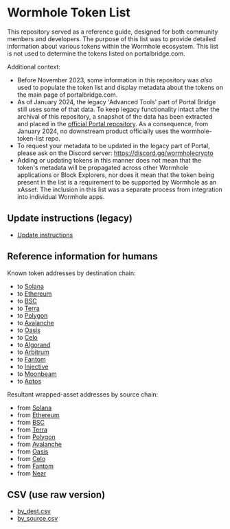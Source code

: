 # Wormhole Token List

This repository served as a reference guide, designed for both community members and developers. The purpose of this list was to provide detailed information about various tokens within the Wormhole ecosystem. This list is not used to determine the tokens listed on portalbridge.com.

Additional context:
- Before November 2023, some information in this repository was *also* used to populate the token list and display metadata about the tokens on the main page of portalbridge.com.  
- As of January 2024, the legacy 'Advanced Tools' part of Portal Bridge still uses some of that data. To keep legacy functionality intact after the archival of this repository, a snapshot of the data has been extracted and placed in the [official Portal repository](https://github.com/XLabs/portal-bridge-ui). As a consequence, from January 2024, no downstream product officially uses the wormhole-token-list repo.
- To request your metadata to be updated in the legacy part of Portal, please ask on the Discord server: https://discord.gg/wormholecrypto
- Adding or updating tokens in this manner does not mean that the token's metadata will be propagated across other Wormhole applications or Block Explorers, nor does it mean that the token being present in the list is a requirement to be supported by Wormhole as an xAsset. The inclusion in this list was a separate process from integration into individual Wormhole apps.

## Update instructions (legacy)

- [Update instructions](updating.md)

## Reference information for humans

Known token addresses by destination chain:

- to [Solana](content/dest_solana.md)
- to [Ethereum](content/dest_ethereum.md)
- to [BSC](content/dest_bsc.md)
- to [Terra](content/dest_terra.md)
- to [Polygon](content/dest_polygon.md)
- to [Avalanche](content/dest_avalanche.md)
- to [Oasis](content/dest_oasis.md)
- to [Celo](content/dest_celo.md)
- to [Algorand](content/dest_algorand.md)
- to [Arbitrum](content/dest_arbitrum.md)
- to [Fantom](content/dest_fantom.md)
- to [Injective](content/dest_injective.md)
- to [Moonbeam](content/dest_moonbeam.md)
- to [Aptos](content/dest_aptos.md)

Resultant wrapped-asset addresses by source chain:

- from [Solana](content/source_solana.md)
- from [Ethereum](content/source_ethereum.md)
- from [BSC](content/source_bsc.md)
- from [Terra](content/source_terra.md)
- from [Polygon](content/source_polygon.md)
- from [Avalanche](content/source_avalanche.md)
- from [Oasis](content/source_oasis.md)
- from [Celo](content/source_celo.md)
- from [Fantom](content/source_fantom.md)
- from [Near](content/source_near.md)

## CSV (use raw version)

- [by_dest.csv](content/by_dest.csv)
- [by_source.csv](content/by_source.csv)
